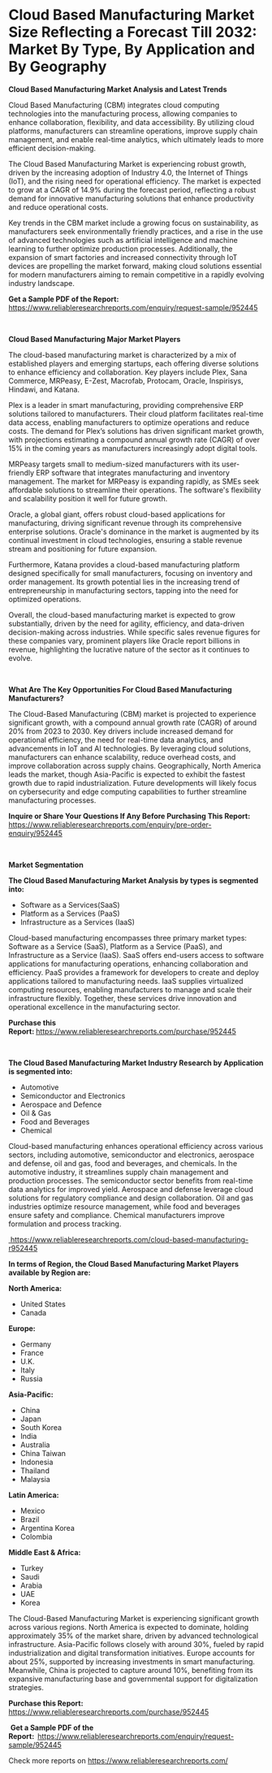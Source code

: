 <p><h1>Cloud Based Manufacturing Market Size Reflecting a Forecast Till 2032: Market By Type, By Application and By Geography</h1></p><p><strong>Cloud Based Manufacturing Market Analysis and Latest Trends</strong></p>
<p><p>Cloud Based Manufacturing (CBM) integrates cloud computing technologies into the manufacturing process, allowing companies to enhance collaboration, flexibility, and data accessibility. By utilizing cloud platforms, manufacturers can streamline operations, improve supply chain management, and enable real-time analytics, which ultimately leads to more efficient decision-making.</p><p>The Cloud Based Manufacturing Market is experiencing robust growth, driven by the increasing adoption of Industry 4.0, the Internet of Things (IoT), and the rising need for operational efficiency. The market is expected to grow at a CAGR of 14.9% during the forecast period, reflecting a robust demand for innovative manufacturing solutions that enhance productivity and reduce operational costs. </p><p>Key trends in the CBM market include a growing focus on sustainability, as manufacturers seek environmentally friendly practices, and a rise in the use of advanced technologies such as artificial intelligence and machine learning to further optimize production processes. Additionally, the expansion of smart factories and increased connectivity through IoT devices are propelling the market forward, making cloud solutions essential for modern manufacturers aiming to remain competitive in a rapidly evolving industry landscape.</p></p>
<p><strong>Get a Sample PDF of the Report:&nbsp;</strong> <a href="https://www.reliableresearchreports.com/enquiry/request-sample/952445?utm_campaign=3214&utm_medium=2&utm_source=Github&utm_content=ia&utm_term=06032025&utm_id=cloud-based-manufacturing">https://www.reliableresearchreports.com/enquiry/request-sample/952445</a></p>
<p>&nbsp;</p>
<p><strong>Cloud Based Manufacturing Major Market Players</strong></p>
<p><p>The cloud-based manufacturing market is characterized by a mix of established players and emerging startups, each offering diverse solutions to enhance efficiency and collaboration. Key players include Plex, Sana Commerce, MRPeasy, E-Zest, Macrofab, Protocam, Oracle, Inspirisys, Hindawi, and Katana. </p><p>Plex is a leader in smart manufacturing, providing comprehensive ERP solutions tailored to manufacturers. Their cloud platform facilitates real-time data access, enabling manufacturers to optimize operations and reduce costs. The demand for Plex’s solutions has driven significant market growth, with projections estimating a compound annual growth rate (CAGR) of over 15% in the coming years as manufacturers increasingly adopt digital tools.</p><p>MRPeasy targets small to medium-sized manufacturers with its user-friendly ERP software that integrates manufacturing and inventory management. The market for MRPeasy is expanding rapidly, as SMEs seek affordable solutions to streamline their operations. The software's flexibility and scalability position it well for future growth.</p><p>Oracle, a global giant, offers robust cloud-based applications for manufacturing, driving significant revenue through its comprehensive enterprise solutions. Oracle's dominance in the market is augmented by its continual investment in cloud technologies, ensuring a stable revenue stream and positioning for future expansion.</p><p>Furthermore, Katana provides a cloud-based manufacturing platform designed specifically for small manufacturers, focusing on inventory and order management. Its growth potential lies in the increasing trend of entrepreneurship in manufacturing sectors, tapping into the need for optimized operations.</p><p>Overall, the cloud-based manufacturing market is expected to grow substantially, driven by the need for agility, efficiency, and data-driven decision-making across industries. While specific sales revenue figures for these companies vary, prominent players like Oracle report billions in revenue, highlighting the lucrative nature of the sector as it continues to evolve.</p></p>
<p>&nbsp;</p>
<p><strong>What Are The Key Opportunities For Cloud Based Manufacturing Manufacturers?</strong></p>
<p><p>The Cloud-Based Manufacturing (CBM) market is projected to experience significant growth, with a compound annual growth rate (CAGR) of around 20% from 2023 to 2030. Key drivers include increased demand for operational efficiency, the need for real-time data analytics, and advancements in IoT and AI technologies. By leveraging cloud solutions, manufacturers can enhance scalability, reduce overhead costs, and improve collaboration across supply chains. Geographically, North America leads the market, though Asia-Pacific is expected to exhibit the fastest growth due to rapid industrialization. Future developments will likely focus on cybersecurity and edge computing capabilities to further streamline manufacturing processes.</p></p>
<p><strong>Inquire or Share Your Questions If Any Before Purchasing This Report:</strong> <a href="https://www.reliableresearchreports.com/enquiry/pre-order-enquiry/952445?utm_campaign=3214&utm_medium=2&utm_source=Github&utm_content=ia&utm_term=06032025&utm_id=cloud-based-manufacturing">https://www.reliableresearchreports.com/enquiry/pre-order-enquiry/952445</a></p>
<p>&nbsp;</p>
<p><strong>Market Segmentation</strong></p>
<p><strong>The Cloud Based Manufacturing Market Analysis by types is segmented into:</strong></p>
<p><ul><li>Software as a Services(SaaS)</li><li>Platform as a Services (PaaS)</li><li>Infrastructure as a Services (IaaS)</li></ul></p>
<p><p>Cloud-based manufacturing encompasses three primary market types: Software as a Service (SaaS), Platform as a Service (PaaS), and Infrastructure as a Service (IaaS). SaaS offers end-users access to software applications for manufacturing operations, enhancing collaboration and efficiency. PaaS provides a framework for developers to create and deploy applications tailored to manufacturing needs. IaaS supplies virtualized computing resources, enabling manufacturers to manage and scale their infrastructure flexibly. Together, these services drive innovation and operational excellence in the manufacturing sector.</p></p>
<p><strong>Purchase this Report:&nbsp;</strong><a href="https://www.reliableresearchreports.com/purchase/952445?utm_campaign=3214&utm_medium=2&utm_source=Github&utm_content=ia&utm_term=06032025&utm_id=cloud-based-manufacturing">https://www.reliableresearchreports.com/purchase/952445</a></p>
<p>&nbsp;</p>
<p><strong>The Cloud Based Manufacturing Market Industry Research by Application is segmented into:</strong></p>
<p><ul><li>Automotive</li><li>Semiconductor and Electronics</li><li>Aerospace and Defence</li><li>Oil & Gas</li><li>Food and Beverages</li><li>Chemical</li></ul></p>
<p><p>Cloud-based manufacturing enhances operational efficiency across various sectors, including automotive, semiconductor and electronics, aerospace and defense, oil and gas, food and beverages, and chemicals. In the automotive industry, it streamlines supply chain management and production processes. The semiconductor sector benefits from real-time data analytics for improved yield. Aerospace and defense leverage cloud solutions for regulatory compliance and design collaboration. Oil and gas industries optimize resource management, while food and beverages ensure safety and compliance. Chemical manufacturers improve formulation and process tracking.</p></p>
<p><a href="https://www.reliableresearchreports.com/cloud-based-manufacturing-r952445?utm_campaign=3214&utm_medium=2&utm_source=Github&utm_content=ia&utm_term=06032025&utm_id=cloud-based-manufacturing">&nbsp;https://www.reliableresearchreports.com/cloud-based-manufacturing-r952445</a></p>
<p><strong>In terms of Region, the Cloud Based Manufacturing Market Players available by Region are:</strong></p>
<p>
    <p> <strong> North America: </strong>
        <ul>
            <li>United States</li>
            <li>Canada</li>
        </ul>
        </p> 
    <p> <strong> Europe: </strong>
        <ul>
            <li>Germany</li>
            <li>France</li>
            <li>U.K.</li>
            <li>Italy</li>
            <li>Russia</li>
        </ul>
        </p> 
    <p> <strong> Asia-Pacific: </strong>
        <ul>
            <li>China</li>
            <li>Japan</li>
            <li>South Korea</li>
            <li>India</li>
            <li>Australia</li>
            <li>China Taiwan</li>
            <li>Indonesia</li>
            <li>Thailand</li>
            <li>Malaysia</li>
        </ul>
        </p> 
    <p> <strong> Latin America: </strong>
        <ul>
            <li>Mexico</li>
            <li>Brazil</li>
            <li>Argentina Korea</li>
            <li>Colombia</li>
        </ul>
        </p> 
    <p> <strong> Middle East & Africa: </strong>
        <ul>
            <li>Turkey</li>
            <li>Saudi</li>
            <li>Arabia</li>
            <li>UAE</li>
            <li>Korea</li>
        </ul>
    </p>
    </p>
<p><p>The Cloud-Based Manufacturing Market is experiencing significant growth across various regions. North America is expected to dominate, holding approximately 35% of the market share, driven by advanced technological infrastructure. Asia-Pacific follows closely with around 30%, fueled by rapid industrialization and digital transformation initiatives. Europe accounts for about 25%, supported by increasing investments in smart manufacturing. Meanwhile, China is projected to capture around 10%, benefiting from its expansive manufacturing base and governmental support for digitalization strategies.</p></p>
<p><strong>Purchase this Report: </strong><a href="https://www.reliableresearchreports.com/purchase/952445?utm_campaign=3214&utm_medium=2&utm_source=Github&utm_content=ia&utm_term=06032025&utm_id=cloud-based-manufacturing">https://www.reliableresearchreports.com/purchase/952445</a></p>
<p>&nbsp;<strong>Get a Sample PDF of the Report:&nbsp;&nbsp;</strong><a href="https://www.reliableresearchreports.com/enquiry/request-sample/952445?utm_campaign=3214&utm_medium=2&utm_source=Github&utm_content=ia&utm_term=06032025&utm_id=cloud-based-manufacturing">https://www.reliableresearchreports.com/enquiry/request-sample/952445</a></p>
<p><strong></strong></p>
<p>Check more reports on <a href="https://www.reliableresearchreports.com/?utm_campaign=3214&utm_medium=2&utm_source=Github&utm_content=ia&utm_term=06032025&utm_id=cloud-based-manufacturing">https://www.reliableresearchreports.com/</a></p>